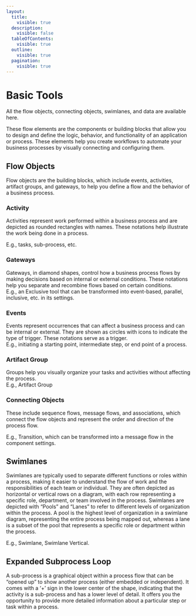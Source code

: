 ```yaml
---
layout:
  title:
    visible: true
  description:
    visible: false
  tableOfContents:
    visible: true
  outline:
    visible: true
  pagination:
    visible: true
---
```


# Basic Tools

All the flow objects, connecting objects, swimlanes, and data are available here.&#x20;

These flow elements are the components or building blocks that allow you to design and define the logic, behavior, and functionality of an application or process. These elements help you create workflows to automate your business processes by visually connecting and configuring them.

## **Flow Objects**

Flow objects are the building blocks, which include events, activities, artifact groups, and gateways, to help you define a flow and the behavior of a business process.

### Activity

Activities represent work performed within a business process and are depicted as rounded rectangles with names. These notations help illustrate the work being done in a process.

E.g., tasks, sub-process, etc.

### Gateways

Gateways, in diamond shapes, control how a business process flows by making decisions based on internal or external conditions. These notations help you separate and recombine flows based on certain conditions.\
E.g., an Exclusive tool that can be transformed into event-based, parallel, inclusive, etc. in its settings.

### Events

Events represent occurrences that can affect a business process and can be internal or external. They are shown as circles with icons to indicate the type of trigger. These notations serve as a trigger.\
E.g., initiating a starting point, intermediate step, or end point of a process.&#x20;

### Artifact Group

Groups help you visually organize your tasks and activities without affecting the process.\
E.g., Artifact Group

### **Connecting Objects**

These include sequence flows, message flows, and associations, which connect the flow objects and represent the order and direction of the process flow.

E.g., Transition, which can be transformed into a message flow in the component settings.

## **Swimlanes**

Swimlanes are typically used to separate different functions or roles within a process, making it easier to understand the flow of work and the responsibilities of each team or individual. They are often depicted as horizontal or vertical rows on a diagram, with each row representing a specific role, department, or team involved in the process. Swimlanes are depicted with “Pools” and “Lanes” to refer to different levels of organization within the process. A pool is the highest level of organization in a swimlane diagram, representing the entire process being mapped out, whereas a lane is a subset of the pool that represents a specific role or department within the process.

E.g., Swimlane, Swimlane Vertical.

## **Expanded Subprocess Loop**

A sub-process is a graphical object within a process flow that can be “opened up” to show another process (either embedded or independent). It comes with a ‘+’ sign in the lower center of the shape, indicating that the activity is a sub-process and has a lower level of detail. It offers you the opportunity to provide more detailed information about a particular step or task within a process.

